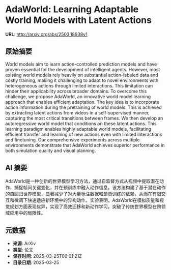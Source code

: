 # AdaWorld: Learning Adaptable World Models with Latent Actions

**URL**: http://arxiv.org/abs/2503.18938v1

## 原始摘要

World models aim to learn action-controlled prediction models and have proven
essential for the development of intelligent agents. However, most existing
world models rely heavily on substantial action-labeled data and costly
training, making it challenging to adapt to novel environments with
heterogeneous actions through limited interactions. This limitation can hinder
their applicability across broader domains. To overcome this challenge, we
propose AdaWorld, an innovative world model learning approach that enables
efficient adaptation. The key idea is to incorporate action information during
the pretraining of world models. This is achieved by extracting latent actions
from videos in a self-supervised manner, capturing the most critical
transitions between frames. We then develop an autoregressive world model that
conditions on these latent actions. This learning paradigm enables highly
adaptable world models, facilitating efficient transfer and learning of new
actions even with limited interactions and finetuning. Our comprehensive
experiments across multiple environments demonstrate that AdaWorld achieves
superior performance in both simulation quality and visual planning.


## AI 摘要

AdaWorld是一种创新的世界模型学习方法，通过自监督方式从视频中提取潜在动作，捕捉帧间关键变化，并在预训练中融入动作信息。该方法构建了基于潜在动作的自回归世界模型，显著减少了对大量标注数据和昂贵训练的依赖，从而在有限交互和微调下快速适应新环境中的异构动作。实验表明，AdaWorld在模拟质量和视觉规划方面表现优异，实现了高效迁移和新动作学习，突破了传统世界模型在跨领域应用中的局限性。

## 元数据

- **来源**: ArXiv
- **类型**: 论文
- **保存时间**: 2025-03-25T06:01:21Z
- **目录日期**: 2025-03-25
